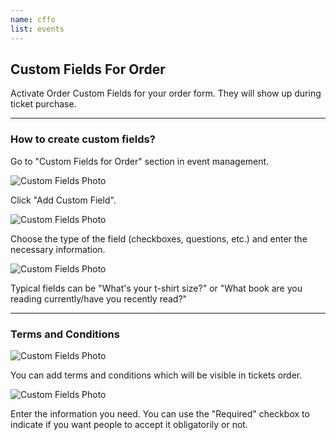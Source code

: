 ```yaml
---
name: cffo
list: events
---
```

<section>

## Custom Fields For Order

Activate Order Custom Fields for your order form. They will show up during ticket purchase.

---

### How to create custom fields?

Go to "Custom Fields for Order" section in event management.

![Custom Fields Photo](/images/cffo.svg)

Click "Add Custom Field".

![Custom Fields Photo](/images/orders5.svg)

Choose the type of the field (checkboxes, questions, etc.) and enter the necessary information.

![Custom Fields Photo](/images/custom-field.svg)

Typical fields can be "What's your t-shirt size?" or "What book are you reading currently/have you recently read?"

---

### Terms and Conditions

![Custom Fields Photo](/images/orders6.svg)

You can add terms and conditions which will be visible in tickets order.

![Custom Fields Photo](/images/terms.svg)

Enter the information you need. You can use the "Required" checkbox to indicate if you want people to accept it obligatorily or not.
</section>
